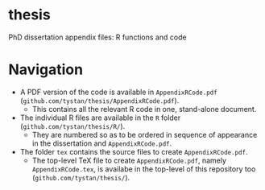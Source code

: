 # thesis
PhD dissertation appendix files: R functions and code

# Navigation

* A PDF version of the code is available in `AppendixRCode.pdf` (`github.com/tystan/thesis/AppendixRCode.pdf`). 
    * This contains all the relevant R code in one, stand-alone document.
* The individual R files are available in the `R` folder (`github.com/tystan/thesis/R/`). 
    * They are numbered so as to be ordered in sequence of appearance in the dissertation and `AppendixRCode.pdf`.
* The folder `tex` contains the source files to create `AppendixRCode.pdf`. 
    * The top-level TeX file to create `AppendixRCode.pdf`, namely `AppendixRCode.tex`, is availabe in the top-level of this repository too (`github.com/tystan/thesis/`).



